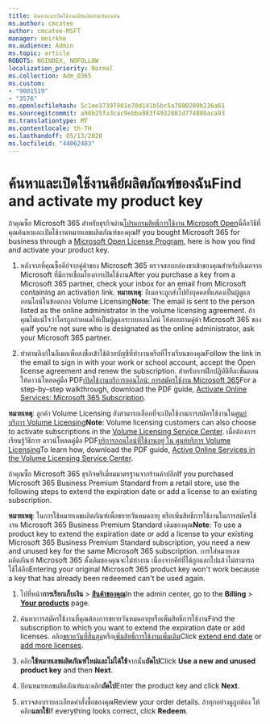 ```yaml
---
title: ค้นหาและเปิดใช้งานคีย์ผลิตภัณฑ์ของฉัน
ms.author: cmcatee
author: cmcatee-MSFT
manager: mnirkhe
ms.audience: Admin
ms.topic: article
ROBOTS: NOINDEX, NOFOLLOW
localization_priority: Normal
ms.collection: Adm_O365
ms.custom:
- "9001519"
- "3576"
ms.openlocfilehash: 5c1ee37397981e70d141b5bc5a7880209b236a61
ms.sourcegitcommit: a98b25fa3cac9ebba983f4932881d774880aca93
ms.translationtype: MT
ms.contentlocale: th-TH
ms.lasthandoff: 05/13/2020
ms.locfileid: "44062483"
---
```

# <a name="find-and-activate-my-product-key"></a><span data-ttu-id="d389c-102">ค้นหาและเปิดใช้งานคีย์ผลิตภัณฑ์ของฉัน</span><span class="sxs-lookup"><span data-stu-id="d389c-102">Find and activate my product key</span></span>

<span data-ttu-id="d389c-103">ถ้าคุณซื้อ Microsoft 365 สําหรับธุรกิจผ่าน[โปรแกรมสิทธิ์การใช้งาน Microsoft Open](https://go.microsoft.com/fwlink/p/?LinkID=613298)นี่คือวิธีที่คุณค้นหาและเปิดใช้งานหมายเลขผลิตภัณฑ์ของคุณ</span><span class="sxs-lookup"><span data-stu-id="d389c-103">If you bought Microsoft 365 for business through a [Microsoft Open License Program](https://go.microsoft.com/fwlink/p/?LinkID=613298), here is how you find and activate your product key.</span></span>

1. <span data-ttu-id="d389c-104">หลังจากที่คุณซื้อคีย์จากคู่ค้าของ Microsoft 365 ตรวจสอบกล่องขาเข้าของคุณสําหรับอีเมลจาก Microsoft ที่มีการเชื่อมโยงการเปิดใช้งาน</span><span class="sxs-lookup"><span data-stu-id="d389c-104">After you purchase a key from a Microsoft 365 partner, check your inbox for an email from Microsoft containing an activation link.</span></span>  <span data-ttu-id="d389c-105">**หมายเหตุ**: อีเมลจะถูกส่งไปยังบุคคลที่แสดงเป็นผู้ดูแลออนไลน์ในข้อตกลง Volume Licensing</span><span class="sxs-lookup"><span data-stu-id="d389c-105">**Note**: The email is sent to the person listed as the online administrator in the volume licensing agreement.</span></span>  <span data-ttu-id="d389c-106">ถ้าคุณไม่แน่ใจว่าใครถูกกําหนดให้เป็นผู้ดูแลระบบออนไลน์ ให้สอบถามคู่ค้า Microsoft 365 ของคุณ</span><span class="sxs-lookup"><span data-stu-id="d389c-106">If you're not sure who is designated as the online administrator, ask your Microsoft 365 partner.</span></span>

2. <span data-ttu-id="d389c-107">ทําตามลิงก์ในอีเมลเพื่อลงชื่อเข้าใช้ด้วยบัญชีที่ทํางานหรือที่โรงเรียนของคุณ</span><span class="sxs-lookup"><span data-stu-id="d389c-107">Follow the link in the email to sign in with your work or school account, accept the Open license agreement and renew the subscription.</span></span>  <span data-ttu-id="d389c-108">สําหรับการฝึกปฏิบัติทีละขั้นตอน ให้ดาวน์โหลดคู่มือ PDF[เปิดใช้งานบริการออนไลน์: การสมัครใช้งาน Microsoft 365](https://go.microsoft.com/fwlink/p/?LinkId=618100)</span><span class="sxs-lookup"><span data-stu-id="d389c-108">For a step-by-step walkthrough, download the PDF guide, [Activate Online Services: Microsoft 365 Subscription](https://go.microsoft.com/fwlink/p/?LinkId=618100).</span></span> 

<span data-ttu-id="d389c-109">**หมายเหตุ**: ลูกค้า Volume Licensing ยังสามารถเลือกที่จะเปิดใช้งานการสมัครใช้งานใน[ศูนย์บริการ Volume Licensing](https://go.microsoft.com/fwlink/p/?LinkID=282016)</span><span class="sxs-lookup"><span data-stu-id="d389c-109">**Note**: Volume licensing customers can also choose to activate subscriptions in the [Volume Licensing Service Center](https://go.microsoft.com/fwlink/p/?LinkID=282016).</span></span>  <span data-ttu-id="d389c-110">เมื่อต้องการเรียนรู้วิธีการ ดาวน์โหลดคู่มือ PDF[บริการออนไลน์ที่ใช้งานอยู่ ใน ศูนย์บริการ Volume Licensing](https://go.microsoft.com/fwlink/p/?LinkId=618096)</span><span class="sxs-lookup"><span data-stu-id="d389c-110">To learn how, download the PDF guide, [Active Online Services in the Volume Licensing Service Center](https://go.microsoft.com/fwlink/p/?LinkId=618096).</span></span>

<span data-ttu-id="d389c-111">ถ้าคุณซื้อ Microsoft 365 ธุรกิจพรีเมี่ยมมาตรฐานจากร้านค้าปลีก</span><span class="sxs-lookup"><span data-stu-id="d389c-111">If you purchased Microsoft 365 Business Premium Standard from a retail store, use the following steps to extend the expiration date or add a license to an existing subscription.</span></span>

<span data-ttu-id="d389c-112">**หมายเหตุ**: ในการใช้หมายเลขผลิตภัณฑ์เพื่อขยายวันหมดอายุ หรือเพิ่มสิทธิ์การใช้งานในการสมัครใช้งาน Microsoft 365 Business Premium Standard เดิมของคุณ</span><span class="sxs-lookup"><span data-stu-id="d389c-112">**Note**: To use a product key to extend the expiration date or add a license to your existing Microsoft 365 Business Premium Standard subscription, you need a new and unused key for the same Microsoft  365 subscription.</span></span>  <span data-ttu-id="d389c-113">การใส่หมายเลขผลิตภัณฑ์ Microsoft 365 ดั้งเดิมของคุณจะไม่ทํางาน เนื่องจากคีย์ที่ได้ถูกแลกไปแล้วไม่สามารถใช้ได้อีก</span><span class="sxs-lookup"><span data-stu-id="d389c-113">Entering your original Microsoft  365 product key won't work because a key that has already been redeemed can't be used again.</span></span>

1. <span data-ttu-id="d389c-114">ไปที่หน้า**การเรียกเก็บเงิน**  >  **[สินค้าของคุณ](https://go.microsoft.com/fwlink/p/?linkid=842054)**</span><span class="sxs-lookup"><span data-stu-id="d389c-114">In the admin center, go to the **Billing** > **[Your products](https://go.microsoft.com/fwlink/p/?linkid=842054)** page.</span></span>

2. <span data-ttu-id="d389c-115">ค้นหาการสมัครใช้งานที่คุณต้องการขยายวันหมดอายุหรือเพิ่มสิทธิ์การใช้งาน</span><span class="sxs-lookup"><span data-stu-id="d389c-115">Find the subscription to which you want to extend the expiration date or add licenses.</span></span>  <span data-ttu-id="d389c-116">คลิก[ขยายวันที่สิ้นสุด](https://go.microsoft.com/fwlink/p/?linkid=842054)หรือ[เพิ่มสิทธิ์การใช้งานเพิ่มเติม](https://go.microsoft.com/fwlink/p/?linkid=842054)</span><span class="sxs-lookup"><span data-stu-id="d389c-116">Click [extend end date](https://go.microsoft.com/fwlink/p/?linkid=842054) or [add more licenses](https://go.microsoft.com/fwlink/p/?linkid=842054).</span></span>

3. <span data-ttu-id="d389c-117">คลิก**ใช้หมายเลขผลิตภัณฑ์ใหม่และไม่ได้ใช้**จากนั้น**ถัดไป**</span><span class="sxs-lookup"><span data-stu-id="d389c-117">Click **Use a new and unused product key** and then **Next**.</span></span>

4. <span data-ttu-id="d389c-118">ป้อนหมายเลขผลิตภัณฑ์และคลิก**ถัดไป**</span><span class="sxs-lookup"><span data-stu-id="d389c-118">Enter the product key and click **Next**.</span></span>

5. <span data-ttu-id="d389c-119">ตรวจสอบรายละเอียดคําสั่งซื้อของคุณ</span><span class="sxs-lookup"><span data-stu-id="d389c-119">Review your order details.</span></span>  <span data-ttu-id="d389c-120">ถ้าทุกอย่างดูถูกต้อง ให้คลิก**แลกใช้**</span><span class="sxs-lookup"><span data-stu-id="d389c-120">If everything looks correct, click **Redeem**.</span></span>
